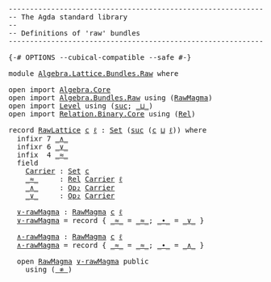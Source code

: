<pre class="Agda"><a id="1" class="Comment">------------------------------------------------------------------------</a>
<a id="74" class="Comment">-- The Agda standard library</a>
<a id="103" class="Comment">--</a>
<a id="106" class="Comment">-- Definitions of &#39;raw&#39; bundles</a>
<a id="138" class="Comment">------------------------------------------------------------------------</a>

<a id="212" class="Symbol">{-#</a> <a id="216" class="Keyword">OPTIONS</a> <a id="224" class="Pragma">--cubical-compatible</a> <a id="245" class="Pragma">--safe</a> <a id="252" class="Symbol">#-}</a>

<a id="257" class="Keyword">module</a> <a id="264" href="Algebra.Lattice.Bundles.Raw.html" class="Module">Algebra.Lattice.Bundles.Raw</a> <a id="292" class="Keyword">where</a>

<a id="299" class="Keyword">open</a> <a id="304" class="Keyword">import</a> <a id="311" href="Algebra.Core.html" class="Module">Algebra.Core</a>
<a id="324" class="Keyword">open</a> <a id="329" class="Keyword">import</a> <a id="336" href="Algebra.Bundles.Raw.html" class="Module">Algebra.Bundles.Raw</a> <a id="356" class="Keyword">using</a> <a id="362" class="Symbol">(</a><a id="363" href="Algebra.Bundles.Raw.html#1073" class="Record">RawMagma</a><a id="371" class="Symbol">)</a>
<a id="373" class="Keyword">open</a> <a id="378" class="Keyword">import</a> <a id="385" href="Level.html" class="Module">Level</a> <a id="391" class="Keyword">using</a> <a id="397" class="Symbol">(</a><a id="398" href="Agda.Primitive.html#931" class="Primitive">suc</a><a id="401" class="Symbol">;</a> <a id="403" href="Agda.Primitive.html#961" class="Primitive Operator">_⊔_</a><a id="406" class="Symbol">)</a>
<a id="408" class="Keyword">open</a> <a id="413" class="Keyword">import</a> <a id="420" href="Relation.Binary.Core.html" class="Module">Relation.Binary.Core</a> <a id="441" class="Keyword">using</a> <a id="447" class="Symbol">(</a><a id="448" href="Relation.Binary.Core.html#896" class="Function">Rel</a><a id="451" class="Symbol">)</a>

<a id="454" class="Keyword">record</a> <a id="RawLattice"></a><a id="461" href="Algebra.Lattice.Bundles.Raw.html#461" class="Record">RawLattice</a> <a id="472" href="Algebra.Lattice.Bundles.Raw.html#472" class="Bound">c</a> <a id="474" href="Algebra.Lattice.Bundles.Raw.html#474" class="Bound">ℓ</a> <a id="476" class="Symbol">:</a> <a id="478" href="Agda.Primitive.html#388" class="Primitive">Set</a> <a id="482" class="Symbol">(</a><a id="483" href="Agda.Primitive.html#931" class="Primitive">suc</a> <a id="487" class="Symbol">(</a><a id="488" href="Algebra.Lattice.Bundles.Raw.html#472" class="Bound">c</a> <a id="490" href="Agda.Primitive.html#961" class="Primitive Operator">⊔</a> <a id="492" href="Algebra.Lattice.Bundles.Raw.html#474" class="Bound">ℓ</a><a id="493" class="Symbol">))</a> <a id="496" class="Keyword">where</a>
  <a id="504" class="Keyword">infixr</a> <a id="511" class="Number">7</a> <a id="513" href="Algebra.Lattice.Bundles.Raw.html#607" class="Field Operator">_∧_</a>
  <a id="519" class="Keyword">infixr</a> <a id="526" class="Number">6</a> <a id="528" href="Algebra.Lattice.Bundles.Raw.html#633" class="Field Operator">_∨_</a>
  <a id="534" class="Keyword">infix</a>  <a id="541" class="Number">4</a> <a id="543" href="Algebra.Lattice.Bundles.Raw.html#579" class="Field Operator">_≈_</a>
  <a id="549" class="Keyword">field</a>
    <a id="RawLattice.Carrier"></a><a id="559" href="Algebra.Lattice.Bundles.Raw.html#559" class="Field">Carrier</a> <a id="567" class="Symbol">:</a> <a id="569" href="Agda.Primitive.html#388" class="Primitive">Set</a> <a id="573" href="Algebra.Lattice.Bundles.Raw.html#472" class="Bound">c</a>
    <a id="RawLattice._≈_"></a><a id="579" href="Algebra.Lattice.Bundles.Raw.html#579" class="Field Operator">_≈_</a>     <a id="587" class="Symbol">:</a> <a id="589" href="Relation.Binary.Core.html#896" class="Function">Rel</a> <a id="593" href="Algebra.Lattice.Bundles.Raw.html#559" class="Field">Carrier</a> <a id="601" href="Algebra.Lattice.Bundles.Raw.html#474" class="Bound">ℓ</a>
    <a id="RawLattice._∧_"></a><a id="607" href="Algebra.Lattice.Bundles.Raw.html#607" class="Field Operator">_∧_</a>     <a id="615" class="Symbol">:</a> <a id="617" href="Algebra.Core.html#527" class="Function">Op₂</a> <a id="621" href="Algebra.Lattice.Bundles.Raw.html#559" class="Field">Carrier</a>
    <a id="RawLattice._∨_"></a><a id="633" href="Algebra.Lattice.Bundles.Raw.html#633" class="Field Operator">_∨_</a>     <a id="641" class="Symbol">:</a> <a id="643" href="Algebra.Core.html#527" class="Function">Op₂</a> <a id="647" href="Algebra.Lattice.Bundles.Raw.html#559" class="Field">Carrier</a>

  <a id="RawLattice.∨-rawMagma"></a><a id="658" href="Algebra.Lattice.Bundles.Raw.html#658" class="Function">∨-rawMagma</a> <a id="669" class="Symbol">:</a> <a id="671" href="Algebra.Bundles.Raw.html#1073" class="Record">RawMagma</a> <a id="680" href="Algebra.Lattice.Bundles.Raw.html#472" class="Bound">c</a> <a id="682" href="Algebra.Lattice.Bundles.Raw.html#474" class="Bound">ℓ</a>
  <a id="686" href="Algebra.Lattice.Bundles.Raw.html#658" class="Function">∨-rawMagma</a> <a id="697" class="Symbol">=</a> <a id="699" class="Keyword">record</a> <a id="706" class="Symbol">{</a> <a id="708" href="Algebra.Bundles.Raw.html#1174" class="Field Operator">_≈_</a> <a id="712" class="Symbol">=</a> <a id="714" href="Algebra.Lattice.Bundles.Raw.html#579" class="Field Operator">_≈_</a><a id="717" class="Symbol">;</a> <a id="719" href="Algebra.Bundles.Raw.html#1202" class="Field Operator">_∙_</a> <a id="723" class="Symbol">=</a> <a id="725" href="Algebra.Lattice.Bundles.Raw.html#633" class="Field Operator">_∨_</a> <a id="729" class="Symbol">}</a>

  <a id="RawLattice.∧-rawMagma"></a><a id="734" href="Algebra.Lattice.Bundles.Raw.html#734" class="Function">∧-rawMagma</a> <a id="745" class="Symbol">:</a> <a id="747" href="Algebra.Bundles.Raw.html#1073" class="Record">RawMagma</a> <a id="756" href="Algebra.Lattice.Bundles.Raw.html#472" class="Bound">c</a> <a id="758" href="Algebra.Lattice.Bundles.Raw.html#474" class="Bound">ℓ</a>
  <a id="762" href="Algebra.Lattice.Bundles.Raw.html#734" class="Function">∧-rawMagma</a> <a id="773" class="Symbol">=</a> <a id="775" class="Keyword">record</a> <a id="782" class="Symbol">{</a> <a id="784" href="Algebra.Bundles.Raw.html#1174" class="Field Operator">_≈_</a> <a id="788" class="Symbol">=</a> <a id="790" href="Algebra.Lattice.Bundles.Raw.html#579" class="Field Operator">_≈_</a><a id="793" class="Symbol">;</a> <a id="795" href="Algebra.Bundles.Raw.html#1202" class="Field Operator">_∙_</a> <a id="799" class="Symbol">=</a> <a id="801" href="Algebra.Lattice.Bundles.Raw.html#607" class="Field Operator">_∧_</a> <a id="805" class="Symbol">}</a>

  <a id="810" class="Keyword">open</a> <a id="815" href="Algebra.Bundles.Raw.html#1073" class="Module">RawMagma</a> <a id="824" href="Algebra.Lattice.Bundles.Raw.html#658" class="Function">∨-rawMagma</a> <a id="835" class="Keyword">public</a>
    <a id="846" class="Keyword">using</a> <a id="852" class="Symbol">(</a><a id="853" href="Algebra.Bundles.Raw.html#1241" class="Function Operator">_≉_</a><a id="856" class="Symbol">)</a>
</pre>